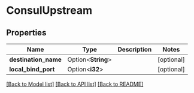 # ConsulUpstream

## Properties

Name | Type | Description | Notes
------------ | ------------- | ------------- | -------------
**destination_name** | Option<**String**> |  | [optional]
**local_bind_port** | Option<**i32**> |  | [optional]

[[Back to Model list]](../README.md#documentation-for-models) [[Back to API list]](../README.md#documentation-for-api-endpoints) [[Back to README]](../README.md)


